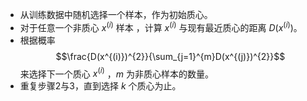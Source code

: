 - 从训练数据中随机选择一个样本，作为初始质心。
- 对于任意一个非质心 $x^{(i)}$ 样本 ，计算 $x^{(i)}$ 与现有最近质心的距离 $D(x^{(i)})$。
- 根据概率$$\frac{D(x^{(i)})^{2}}{\sum_{j=1}^{m}D(x^{(j)})^{2}}$$ 来选择下一个质心 $x^{(i)}$ ，$m$ 为非质心样本的数量。
- 重复步骤2与3，直到选择 $k$ 个质心为止。